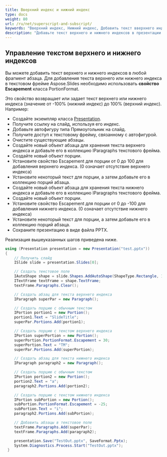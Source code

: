 ```yaml
---
title: Вверхний индекс и нижний индекс
type: docs
weight: 80
url: /ru/net/superscript-and-subscript/
keywords: "Вверхний индекс, Нижний индекс, Добавить текст вверхнего индекса, Добавить текст нижнего индекса, Презентация PowerPoint, C#, Csharp, Aspose.Slides для .NET"
description: "Добавьте текст верхнего и нижнего индексов в презентации PowerPoint на C# или .NET"
---
```


## **Управление текстом верхнего и нижнего индексов**
Вы можете добавить текст верхнего и нижнего индексов в любой фрагмент абзаца. Для добавления текста верхнего или нижнего индекса в текстовом фрейме Aspose.Slides необходимо использовать **свойство Escapement** класса PortionFormat.

Это свойство возвращает или задает текст верхнего или нижнего индекса (значение от -100% (нижний индекс) до 100% (верхний индекс). Например:

- Создайте экземпляр класса [Presentation](https://reference.aspose.com/slides/net/aspose.slides/presentation).
- Получите ссылку на слайд, используя его индекс.
- Добавьте автофигуру типа Прямоугольник на слайд.
- Получите доступ к текстовому фрейму, связанному с автофигурой.
- Очистите существующие абзацы.
- Создайте новый объект абзаца для хранения текста верхнего индекса и добавьте его в коллекцию IParagraphs текстового фрейма.
- Создайте новый объект порции.
- Установите свойство Escapement для порции от 0 до 100 для добавления верхнего индекса. (0 означает отсутствие верхнего индекса)
- Установите некоторый текст для порции, а затем добавьте его в коллекцию порций абзаца.
- Создайте новый объект абзаца для хранения текста нижнего индекса и добавьте его в коллекцию IParagraphs текстового фрейма.
- Создайте новый объект порции.
- Установите свойство Escapement для порции от 0 до -100 для добавления нижнего индекса. (0 означает отсутствие нижнего индекса)
- Установите некоторый текст для порции, а затем добавьте его в коллекцию порций абзаца.
- Сохраните презентацию в виде файла PPTX.

Реализация вышеуказанных шагов приведена ниже.

```c#
using (Presentation presentation = new Presentation("test.pptx"))
{
    // Получить слайд
    ISlide slide = presentation.Slides[0];

    // Создать текстовое поле
    IAutoShape shape = slide.Shapes.AddAutoShape(ShapeType.Rectangle, 100, 100, 200, 100);
    ITextFrame textFrame = shape.TextFrame;
    textFrame.Paragraphs.Clear();

    // Создать абзац для текста верхнего индекса
    IParagraph superPar = new Paragraph();

    // Создать порцию с обычным текстом
    IPortion portion1 = new Portion();
    portion1.Text = "SlideTitle";
    superPar.Portions.Add(portion1);

    // Создать порцию с текстом верхнего индекса
    IPortion superPortion = new Portion();
    superPortion.PortionFormat.Escapement = 30;
    superPortion.Text = "TM";
    superPar.Portions.Add(superPortion);

    // Создать абзац для текста нижнего индекса
    IParagraph paragraph2 = new Paragraph();

    // Создать порцию с обычным текстом
    IPortion portion2 = new Portion();
    portion2.Text = "a";
    paragraph2.Portions.Add(portion2);

    // Создать порцию с текстом нижнего индекса
    IPortion subPortion = new Portion();
    subPortion.PortionFormat.Escapement = -25;
    subPortion.Text = "i";
    paragraph2.Portions.Add(subPortion);

    // Добавить абзацы в текстовое поле
    textFrame.Paragraphs.Add(superPar);
    textFrame.Paragraphs.Add(paragraph2);

    presentation.Save("TestOut.pptx", SaveFormat.Pptx);
    System.Diagnostics.Process.Start("TestOut.pptx");
 } 
```